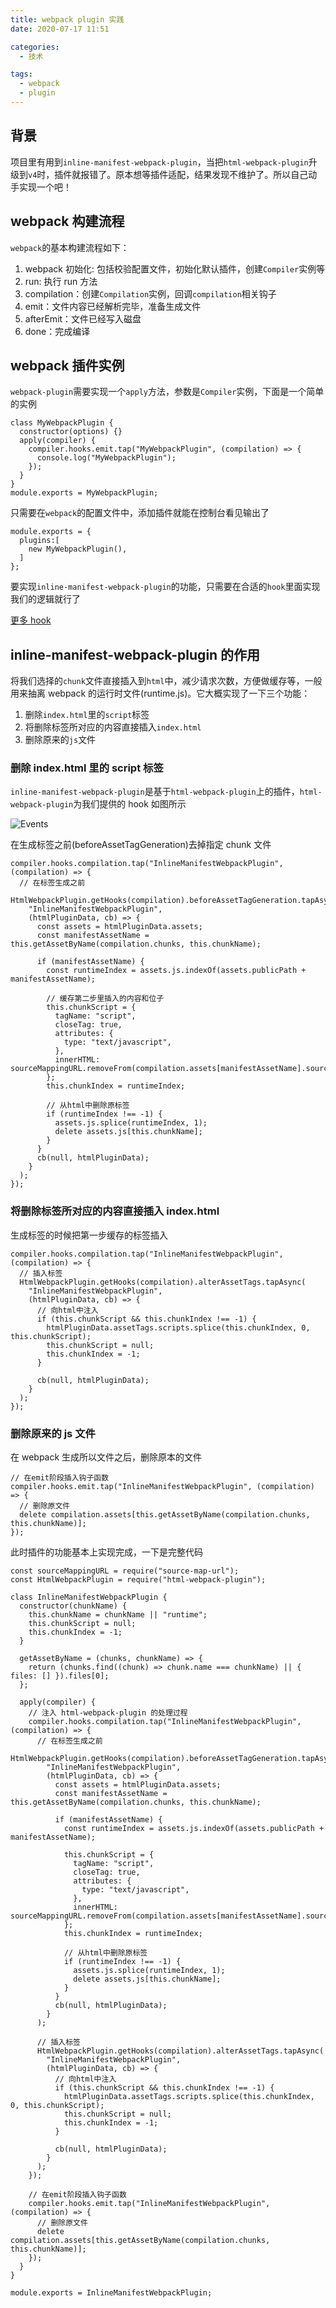 ```yaml
---
title: webpack plugin 实践
date: 2020-07-17 11:51

categories:
  - 技术

tags:
  - webpack
  - plugin
---
```


## 背景

项目里有用到`inline-manifest-webpack-plugin`，当把`html-webpack-plugin`升级到`v4`时，插件就报错了。原本想等插件适配，结果发现不维护了。所以自己动手实现一个吧！

## webpack 构建流程

`webpack`的基本构建流程如下：

1. webpack 初始化: 包括校验配置文件，初始化默认插件，创建`Compiler`实例等
2. run: 执行 run 方法
3. compilation：创建`Compilation`实例，回调`compilation`相关钩子
4. emit：文件内容已经解析完毕，准备生成文件
5. afterEmit：文件已经写入磁盘
6. done：完成编译

## webpack 插件实例

`webpack-plugin`需要实现一个`apply`方法，参数是`Compiler`实例，下面是一个简单的实例

```
class MyWebpackPlugin {
  constructor(options) {}
  apply(compiler) {
    compiler.hooks.emit.tap("MyWebpackPlugin", (compilation) => {
      console.log("MyWebpackPlugin");
    });
  }
}
module.exports = MyWebpackPlugin;
```

只需要在`webpack`的配置文件中，添加插件就能在控制台看见输出了

```
module.exports = {
  plugins:[
    new MyWebpackPlugin(),
  ]
};
```

要实现`inline-manifest-webpack-plugin`的功能，只需要在合适的`hook`里面实现我们的逻辑就行了

[更多 hook][1]

## inline-manifest-webpack-plugin 的作用

将我们选择的`chunk`文件直接插入到`html`中，减少请求次数，方便做缓存等，一般用来抽离 webpack 的运行时文件(runtime.js)。它大概实现了一下三个功能：

1. 删除`index.html`里的`script`标签
2. 将删除标签所对应的内容直接插入`index.html`
3. 删除原来的`js`文件

### 删除 index.html 里的 script 标签

`inline-manifest-webpack-plugin`是基于`html-webpack-plugin`上的插件，`html-webpack-plugin`为我们提供的 hook 如图所示

![Events](/images/html-webpack-plugin.jpeg)

在生成标签之前(beforeAssetTagGeneration)去掉指定 chunk 文件

```
compiler.hooks.compilation.tap("InlineManifestWebpackPlugin", (compilation) => {
  // 在标签生成之前
  HtmlWebpackPlugin.getHooks(compilation).beforeAssetTagGeneration.tapAsync(
    "InlineManifestWebpackPlugin",
    (htmlPluginData, cb) => {
      const assets = htmlPluginData.assets;
      const manifestAssetName = this.getAssetByName(compilation.chunks, this.chunkName);

      if (manifestAssetName) {
        const runtimeIndex = assets.js.indexOf(assets.publicPath + manifestAssetName);

        // 缓存第二步里插入的内容和位子
        this.chunkScript = {
          tagName: "script",
          closeTag: true,
          attributes: {
            type: "text/javascript",
          },
          innerHTML: sourceMappingURL.removeFrom(compilation.assets[manifestAssetName].source()),
        };
        this.chunkIndex = runtimeIndex;

        // 从html中删除原标签
        if (runtimeIndex !== -1) {
          assets.js.splice(runtimeIndex, 1);
          delete assets.js[this.chunkName];
        }
      }
      cb(null, htmlPluginData);
    }
  );
});
```

### 将删除标签所对应的内容直接插入 index.html

生成标签的时候把第一步缓存的标签插入

```
compiler.hooks.compilation.tap("InlineManifestWebpackPlugin", (compilation) => {
  // 插入标签
  HtmlWebpackPlugin.getHooks(compilation).alterAssetTags.tapAsync(
    "InlineManifestWebpackPlugin",
    (htmlPluginData, cb) => {
      // 向html中注入
      if (this.chunkScript && this.chunkIndex !== -1) {
        htmlPluginData.assetTags.scripts.splice(this.chunkIndex, 0, this.chunkScript);
        this.chunkScript = null;
        this.chunkIndex = -1;
      }

      cb(null, htmlPluginData);
    }
  );
});
```

### 删除原来的 js 文件

在 webpack 生成所以文件之后，删除原本的文件

```
// 在emit阶段插入钩子函数
compiler.hooks.emit.tap("InlineManifestWebpackPlugin", (compilation) => {
  // 删除原文件
  delete compilation.assets[this.getAssetByName(compilation.chunks, this.chunkName)];
});
```

此时插件的功能基本上实现完成，一下是完整代码

```
const sourceMappingURL = require("source-map-url");
const HtmlWebpackPlugin = require("html-webpack-plugin");

class InlineManifestWebpackPlugin {
  constructor(chunkName) {
    this.chunkName = chunkName || "runtime";
    this.chunkScript = null;
    this.chunkIndex = -1;
  }

  getAssetByName = (chunks, chunkName) => {
    return (chunks.find((chunk) => chunk.name === chunkName) || { files: [] }).files[0];
  };

  apply(compiler) {
    // 注入 html-webpack-plugin 的处理过程
    compiler.hooks.compilation.tap("InlineManifestWebpackPlugin", (compilation) => {
      // 在标签生成之前
      HtmlWebpackPlugin.getHooks(compilation).beforeAssetTagGeneration.tapAsync(
        "InlineManifestWebpackPlugin",
        (htmlPluginData, cb) => {
          const assets = htmlPluginData.assets;
          const manifestAssetName = this.getAssetByName(compilation.chunks, this.chunkName);

          if (manifestAssetName) {
            const runtimeIndex = assets.js.indexOf(assets.publicPath + manifestAssetName);

            this.chunkScript = {
              tagName: "script",
              closeTag: true,
              attributes: {
                type: "text/javascript",
              },
              innerHTML: sourceMappingURL.removeFrom(compilation.assets[manifestAssetName].source()),
            };
            this.chunkIndex = runtimeIndex;

            // 从html中删除原标签
            if (runtimeIndex !== -1) {
              assets.js.splice(runtimeIndex, 1);
              delete assets.js[this.chunkName];
            }
          }
          cb(null, htmlPluginData);
        }
      );

      // 插入标签
      HtmlWebpackPlugin.getHooks(compilation).alterAssetTags.tapAsync(
        "InlineManifestWebpackPlugin",
        (htmlPluginData, cb) => {
          // 向html中注入
          if (this.chunkScript && this.chunkIndex !== -1) {
            htmlPluginData.assetTags.scripts.splice(this.chunkIndex, 0, this.chunkScript);
            this.chunkScript = null;
            this.chunkIndex = -1;
          }

          cb(null, htmlPluginData);
        }
      );
    });

    // 在emit阶段插入钩子函数
    compiler.hooks.emit.tap("InlineManifestWebpackPlugin", (compilation) => {
      // 删除原文件
      delete compilation.assets[this.getAssetByName(compilation.chunks, this.chunkName)];
    });
  }
}

module.exports = InlineManifestWebpackPlugin;
```

[1]: https://webpack.docschina.org/api/compiler-hooks/
